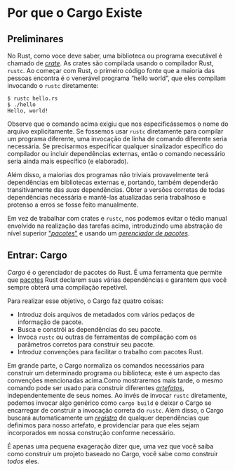 # Por que o Cargo Existe

## Preliminares

No Rust, como voce deve saber, uma biblioteca ou programa executável é chamado de
 [*crate*][def-crate]. As crates são compilada usando o compilador Rust, `rustc`.
 Ao começar com Rust, o primeiro código fonte que a maioria das pessoas encontra
 é o venerável programa “hello world”, que eles compilam invocando o `rustc` diretamente:

```console
$ rustc hello.rs
$ ./hello
Hello, world!
```

Observe que o comando acima exigiu que nos especificássemos o nome do arquivo
 explicitamente. Se fossemos usar `rustc` diretamente para compilar um programa diferente,
 uma invocação de linha de comando diferente seria necessária.  Se precisarmos especificar
 qualquer sinalizador específico do compilador ou incluir dependências externas, então o
 comando necessário seria ainda mais específico (e elaborado).

Além disso, a maiorias dos programas não triviais provavelmente terá dependências
 em bibliotecas externas e, portando, também dependerão transitivamente das *suas*
 dependências. Obter a versões corretas de todas dependências necessária e
 mantê-las atualizadas seria trabalhoso e protenso a erros se fosse feito manualmente.

Em vez de trabalhar com crates e `rustc`, nos podemos evitar o tédio manual
 envolvido na realização das tarefas acima, introduzindo uma abstração de nível
 superior ["*pacotes*"][def-package] e usando um [*gerenciador de pacotes*][def-package-manager].

## Entrar: Cargo

*Cargo* é o gerenciador de pacotes do Rust. É uma ferramenta que permite que
 [pacotes][def-package] Rust declarem suas várias dependências e garantem que
 você sempre obterá uma compilação repetível.

Para realizar esse objetivo, o Cargo faz quatro coisas:

* Introduz dois arquivos de metadados com vários pedaços de informação de pacote.
* Busca e constrói as dependências do seu pacote.
* Invoca `rustc` ou outras de ferramentas de compilação com os parâmetros corretos
 para construir seu pacote.
* Introduz convenções para facilitar o trabalho com pacotes Rust.

Em grande parte, o Cargo normaliza os comandos necessários para construir um determinado
programa ou biblioteca; este é um aspecto das convenções mencionadas acima.Como 
mostraremos mais tarde, o mesmo comando pode ser usado para construir diferentes 
[*artefatos*][def-artifact], independentemente de seus nomes. Ao invés de invocar
`rustc` diretamente, podemos invocar algo genérico como `cargo build` 
e deixar o Cargo se encarregar de construir a invocação correta do `rustc`.
Além disso, o Cargo buscará automaticamente um 
[*registro*][def-registry] de qualquer dependências que definimos para nosso artefato,
e providenciar para que eles sejam incorporados em nossa construção conforme necessário.

É apenas uma pequena exageração dizer que, uma vez que você saiba como construir um projeto baseado no Cargo, você sabe como construir *todos* eles.

[def-artifact]:         ../appendix/glossary.md#artifact         '"artifact" (glossary entry)'
[def-crate]:            ../appendix/glossary.md#crate            '"crate" (glossary entry)'
[def-package]:          ../appendix/glossary.md#package          '"package" (glossary entry)'
[def-package-manager]:  ../appendix/glossary.md#package-manager  '"package manager" (glossary entry)'
[def-registry]:         ../appendix/glossary.md#registry         '"registry" (glossary entry)'

